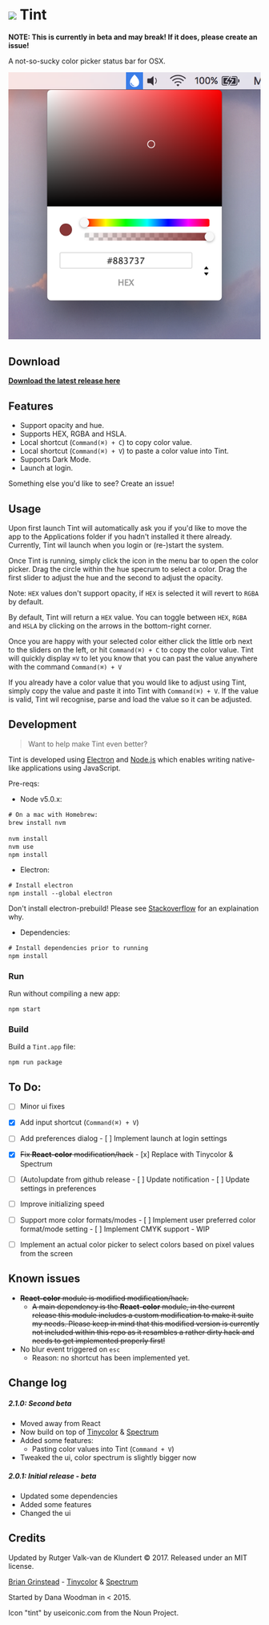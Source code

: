 # ![](http://cl.ly/dqu3/tint@2x%206.10.01%20PM.png) Tint

**NOTE: This is currently in beta and may break! If it does, please create an issue!**

A not-so-sucky color picker status bar for OSX.

![](./Screen.png)




## Download

**[Download the latest release here](https://github.com/adaringdesign/tint/releases)**



## Features

- Support opacity and hue.
- Supports HEX, RGBA and HSLA.
- Local shortcut (`Command(⌘) + C`) to copy color value.
- Local shortcut (`Command(⌘) + V`) to paste a color value into Tint.
- Supports Dark Mode.
- Launch at login.

Something else you'd like to see? Create an issue!



## Usage

Upon first launch Tint will automatically ask you if you'd like to move the app to the Applications folder if you hadn't installed it there already. Currently, Tint wil launch when you login or (re-)start the system.

Once Tint is running, simply click the icon in the menu bar to open the color picker. Drag the circle within the hue specrum to select a color. Drag the first slider to adjust the hue and the second to adjust the opacity. 

Note: `HEX` values don't support opacity, if `HEX` is selected it will revert to `RGBA` by default.

By default, Tint will return a `HEX` value. You can toggle between `HEX`, `RGBA` and `HSLA` by clicking on the arrows in the bottom-right corner.

Once you are happy with your selected color either click the little orb next to the sliders on the left, or hit `Command(⌘) + C` to copy the color value. Tint will quickly display  `⌘V` to let you know that you can past the value anywhere with the command `Command(⌘) + V`

If you already have a color value that you would like to adjust using Tint, simply copy the value and paste it into Tint with `Command(⌘) + V`. If the value is valid, Tint wil recognise, parse and load the value so it can be adjusted.



## Development

> Want to help make Tint even better?

Tint is developed using [Electron](http://electron.atom.io/) and [Node.js](https://nodejs.org/en/) which enables writing native-like applications using JavaScript.

Pre-reqs:

- Node v5.0.x:

```shell
# On a mac with Homebrew:
brew install nvm

nvm install
nvm use
npm install
```

- Electron:

```shell
# Install electron
npm install --global electron
```

Don't install electron-prebuild! Please see [Stackoverflow](http://stackoverflow.com/questions/41574586/what-is-the-difference-between-electron-and-electron-prebuilt) for an explaination why. 

- Dependencies:
```shell
# Install dependencies prior to running
npm install
```



### Run

Run without compiling a new app:

```shell
npm start
```


### Build

Build a `Tint.app` file:

```shell
npm run package
```



## To Do:

- [ ] Minor ui fixes
- [x] Add input shortcut (`Command(⌘) + V`)
- [ ] Add preferences dialog
      - [ ] Implement launch at login settings
- [x] ~~Fix **React-color** modification/hack~~
      - [x] Replace with Tinycolor & Spectrum
- [ ] (Auto)update from github release
      - [ ] Update notification
      - [ ] Update settings in preferences
- [ ] Improve initializing speed
- [ ] Support more color formats/modes
      - [ ] Implement user preferred color format/mode setting
      - [ ] Implement CMYK support - WIP
- [ ] Implement an actual color picker to select colors based on pixel values from the screen




## Known issues

- ~~**React-color** module is modified modification/hack.~~
  - ~~A main dependency is the **React-color** module, in the current release this module includes a custom modification to make it suite my needs. Please keep in mind that this modified version is currently not included within this repo as it resambles a rather dirty hack and needs to get implemented properly first!~~
- No blur event triggered on `esc`
  - Reason: no shortcut has been implemented yet.




## Change log

##### 2.1.0: Second beta

- Moved away from React
- Now build on top of [Tinycolor](https://github.com/bgrins/TinyColor) & [Spectrum](https://github.com/bgrins/spectrum)
- Added some features:
  - Pasting color values into Tint (`Command + V`)
- Tweaked the ui, color spectrum is slightly bigger now



##### 2.0.1: Initial release - beta

- Updated some dependencies
- Added some features
- Changed the ui





## Credits

Updated by Rutger Valk-van de Klundert © 2017. Released under an MIT license.

[Brian Grinstead](https://github.com/bgrins) - [Tinycolor](https://github.com/bgrins/TinyColor) & [Spectrum](https://github.com/bgrins/spectrum)

Started by Dana Woodman in < 2015.

Icon "tint" by useiconic.com from the Noun Project.
